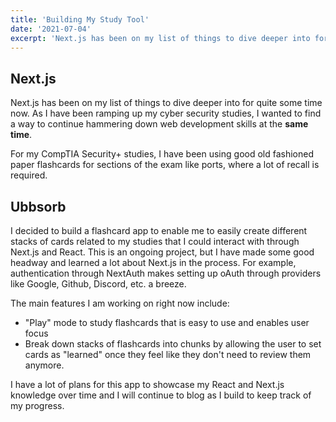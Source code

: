 ```yaml
---
title: 'Building My Study Tool'
date: '2021-07-04'
excerpt: 'Next.js has been on my list of things to dive deeper into for quite some time now. As I have been ramping up my cyber security studies, I wanted to find a way to continue hammering down web development skills at the same time.'
---
```


## Next.js

Next.js has been on my list of things to dive deeper into for quite some time now. As I have been ramping up my cyber security studies, I wanted to find a way to continue hammering down web development skills at the __same time__.

For my CompTIA Security+ studies, I have been using good old fashioned paper flashcards for sections of the exam like ports, where a lot of recall is required.



## Ubbsorb

I decided to build a flashcard app to enable me to easily create different stacks of cards related to my studies that I could interact with through Next.js and React. This is an ongoing project, but I have made some good headway and learned a lot about Next.js in the process. For example, authentication through NextAuth makes setting up oAuth through providers like Google, Github, Discord, etc. a breeze.

The main features I am working on right now include:

* "Play" mode to study flashcards that is easy to use and enables user focus
* Break down stacks of flashcards into chunks by allowing the user to set cards as "learned" once they feel like they don't need to review them anymore.

I have a lot of plans for this app to showcase my React and Next.js knowledge over time and I will continue to blog as I build to keep track of my progress.